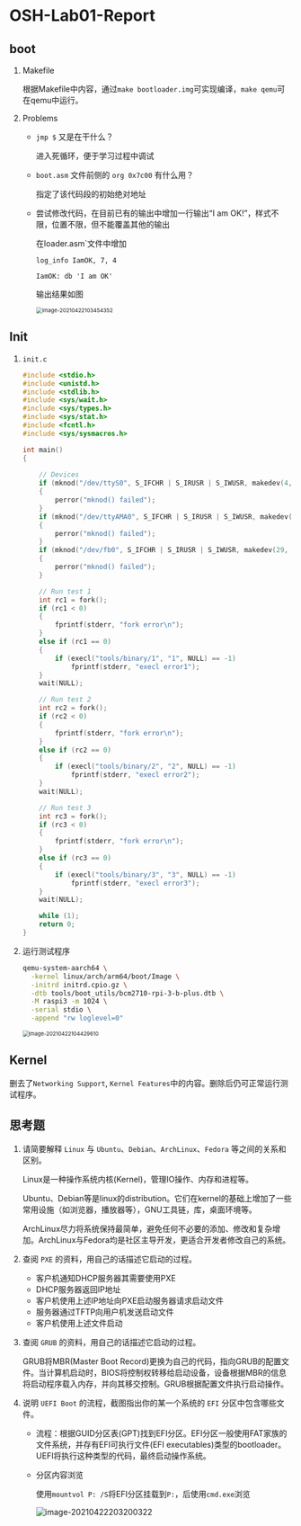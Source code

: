 # OSH-Lab01-Report

## boot

1. Makefile

   根据Makefile中内容，通过`make bootloader.img`可实现编译，`make qemu`可在qemu中运行。

2. Problems

   * `jmp $` 又是在干什么？

     进入死循环，便于学习过程中调试

   * `boot.asm` 文件前侧的 `org 0x7c00` 有什么用？

     指定了该代码段的初始绝对地址

   * 尝试修改代码，在目前已有的输出中增加一行输出“I am OK!”，样式不限，位置不限，但不能覆盖其他的输出

     在loader.asm`文件中增加

     ```assembly
     log_info IamOK, 7, 4
     ```

     ```assembly
     IamOK: db 'I am OK'
     ```

     输出结果如图

     <img src="report.assets/image-20210422103454352.png" alt="image-20210422103454352" style="zoom:67%;" />

## Init

1. `init.c`

   ```c
   #include <stdio.h>
   #include <unistd.h>
   #include <stdlib.h>
   #include <sys/wait.h>
   #include <sys/types.h>
   #include <sys/stat.h>
   #include <fcntl.h>
   #include <sys/sysmacros.h>
   
   int main()
   {
       
       // Devices
       if (mknod("/dev/ttyS0", S_IFCHR | S_IRUSR | S_IWUSR, makedev(4, 64)) == -1)
       {
           perror("mknod() failed");
       }
       if (mknod("/dev/ttyAMA0", S_IFCHR | S_IRUSR | S_IWUSR, makedev(204, 64)) == -1)
       {
           perror("mknod() failed");
       }
       if (mknod("/dev/fb0", S_IFCHR | S_IRUSR | S_IWUSR, makedev(29, 0)) == -1)
       {
           perror("mknod() failed");
       }
   
       // Run test 1
       int rc1 = fork();
       if (rc1 < 0)
       {
           fprintf(stderr, "fork error\n");
       }
       else if (rc1 == 0)
       {
           if (execl("tools/binary/1", "1", NULL) == -1)
               fprintf(stderr, "execl error1");
       }
       wait(NULL);
   
       // Run test 2
       int rc2 = fork();
       if (rc2 < 0)
       {
           fprintf(stderr, "fork error\n");
       }
       else if (rc2 == 0)
       {
           if (execl("tools/binary/2", "2", NULL) == -1)
               fprintf(stderr, "execl error2");
       }
       wait(NULL);
   
       // Run test 3
       int rc3 = fork();
       if (rc3 < 0)
       {
           fprintf(stderr, "fork error\n");
       }
       else if (rc3 == 0)
       {
           if (execl("tools/binary/3", "3", NULL) == -1)
               fprintf(stderr, "execl error3");
       }
       wait(NULL);
   
       while (1);
       return 0;
   }
   ```

2. 运行测试程序

   ```bash
   qemu-system-aarch64 \
     -kernel linux/arch/arm64/boot/Image \
     -initrd initrd.cpio.gz \
     -dtb tools/boot_utils/bcm2710-rpi-3-b-plus.dtb \
     -M raspi3 -m 1024 \
     -serial stdio \
     -append "rw loglevel=0"
   ```

   <img src="report.assets/image-20210422104429610.png" alt="image-20210422104429610" style="zoom:67%;" />

## Kernel

删去了`Networking Support`, `Kernel Features`中的内容。删除后仍可正常运行测试程序。

## 思考题

1. 请简要解释 `Linux` 与 `Ubuntu`、`Debian`、`ArchLinux`、`Fedora` 等之间的关系和区别。

   Linux是一种操作系统内核(Kernel)，管理IO操作、内存和进程等。

   Ubuntu、Debian等是linux的distribution。它们在kernel的基础上增加了一些常用设施（如浏览器，播放器等），GNU工具链，库，桌面环境等。

   ArchLinux尽力将系统保持最简单，避免任何不必要的添加、修改和复杂增加。ArchLinux与Fedora均是社区主导开发，更适合开发者修改自己的系统。

2. 查阅 `PXE` 的资料，用自己的话描述它启动的过程。
   * 客户机通知DHCP服务器其需要使用PXE
   * DHCP服务器返回IP地址
   * 客户机使用上述IP地址向PXE启动服务器请求启动文件
   * 服务器通过TFTP向用户机发送启动文件
   * 客户机使用上述文件启动
   
3. 查阅 `GRUB` 的资料，用自己的话描述它启动的过程。

   GRUB将MBR(Master Boot Record)更换为自己的代码，指向GRUB的配置文件。当计算机启动时，BIOS将控制权转移给启动设备，设备根据MBR的信息将启动程序载入内存，并向其移交控制。GRUB根据配置文件执行启动操作。

4. 说明 `UEFI Boot` 的流程，截图指出你的某一个系统的 `EFI` 分区中包含哪些文件。

   * 流程：根据GUID分区表(GPT)找到EFI分区。EFI分区一般使用FAT家族的文件系统，并存有EFI可执行文件(EFI executables)类型的bootloader。UEFI将执行这种类型的代码，最终启动操作系统。

   * 分区内容浏览

     使用`mountvol P: /S`将EFI分区挂载到`P:`，后使用`cmd.exe`浏览

     ![image-20210422203200322](report.assets/image-20210422203200322.png)

   